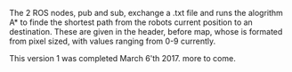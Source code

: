 The 2 ROS nodes, pub and sub, exchange a .txt file and runs the alogrithm A* to finde the shortest path from the robots current position to an destination.
These are given in the header, before map, whose is formated from pixel sized, with values ranging from 0-9 currently.

This version 1 was completed March 6'th 2017. more to come.
